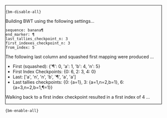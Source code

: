 <div style="border:1px solid black;">

`{bm-disable-all}`

Building BWT using the following settings...

```
sequence: banana¶
end_marker: ¶
last_tallies_checkpoint_n: 3
first_indexes_checkpoint_n: 3
from_index: 5

```


The following last column and squashed first mapping were produced ...

 * First (squashed): {'¶': 0, 'a': 1, 'b': 4, 'n': 5}
 * First Index Checkpoints: {0: 6, 2: 3, 4: 0}
 * Last: ['a', 'n', 'n', 'b', '¶', 'a', 'a']
 * Last tallies checkpoints: {0: {a=1}, 3: {a=1,n=2,b=1}, 6: {a=3,n=2,b=1,¶=1}}

Walking back to a first index checkpoint resulted in a first index of 4 ...

</div>

`{bm-enable-all}`

